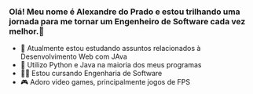 ### Olá! Meu nome é Alexandre do Prado e estou trilhando uma jornada para me tornar um Engenheiro de Software cada vez melhor.👋


- 🤖 Atualmente estou estudando assuntos relacionados à Desenvolvimento Web com JAva
- 🐍 Utilizo Python e Java na maioria dos meus programas
- 🧑‍💻 Estou cursando Engenharia de Software
- 🎮 Adoro video games, principalmente jogos de FPS

